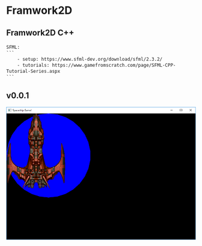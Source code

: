 # Framwork2D
## Framwork2D C++
	SFML:
	```
		- setup: https://www.sfml-dev.org/download/sfml/2.3.2/
		- tutorials: https://www.gamefromscratch.com/page/SFML-CPP-Tutorial-Series.aspx
	```

## v0.0.1
![alt text](https://github.com/trunghieuvn/Framwork2D/blob/master/release/v0.0.1/sfml-hello-world-first-load-image.png "v0.0.1")
